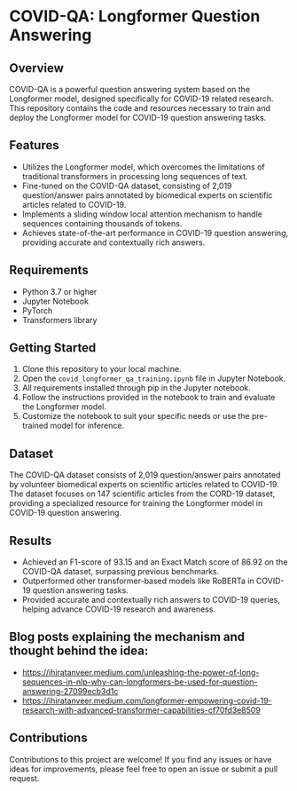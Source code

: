 # COVID-QA: Longformer Question Answering

## Overview
COVID-QA is a powerful question answering system based on the Longformer model, designed specifically for COVID-19 related research. This repository contains the code and resources necessary to train and deploy the Longformer model for COVID-19 question answering tasks.

## Features
- Utilizes the Longformer model, which overcomes the limitations of traditional transformers in processing long sequences of text.
- Fine-tuned on the COVID-QA dataset, consisting of 2,019 question/answer pairs annotated by biomedical experts on scientific articles related to COVID-19.
- Implements a sliding window local attention mechanism to handle sequences containing thousands of tokens.
- Achieves state-of-the-art performance in COVID-19 question answering, providing accurate and contextually rich answers.

## Requirements
- Python 3.7 or higher
- Jupyter Notebook
- PyTorch
- Transformers library

## Getting Started
1. Clone this repository to your local machine.
2. Open the `covid_longformer_qa_training.ipynb` file in Jupyter Notebook.
3. All requirements installed through pip in the Jupyter notebook.
4. Follow the instructions provided in the notebook to train and evaluate the Longformer model.
5. Customize the notebook to suit your specific needs or use the pre-trained model for inference.

## Dataset
The COVID-QA dataset consists of 2,019 question/answer pairs annotated by volunteer biomedical experts on scientific articles related to COVID-19. The dataset focuses on 147 scientific articles from the CORD-19 dataset, providing a specialized resource for training the Longformer model in COVID-19 question answering.

## Results
- Achieved an F1-score of 93.15 and an Exact Match score of 86.92 on the COVID-QA dataset, surpassing previous benchmarks.
- Outperformed other transformer-based models like RoBERTa in COVID-19 question answering tasks.
- Provided accurate and contextually rich answers to COVID-19 queries, helping advance COVID-19 research and awareness.

## Blog posts explaining the mechanism and thought behind the idea:
- https://ihiratanveer.medium.com/unleashing-the-power-of-long-sequences-in-nlp-why-can-longformers-be-used-for-question-answering-27099ecb3d1c
- https://ihiratanveer.medium.com/longformer-empowering-covid-19-research-with-advanced-transformer-capabilities-cf70fd3e8509


## Contributions
Contributions to this project are welcome! If you find any issues or have ideas for improvements, please feel free to open an issue or submit a pull request.

